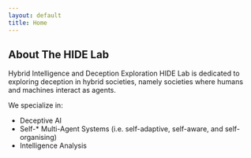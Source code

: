 ```yaml
---
layout: default
title: Home
---
```


## About The HIDE Lab
Hybrid Intelligence and Deception Exploration HIDE Lab is dedicated to exploring deception in hybrid societies, namely societies where humans and machines interact as agents.

We specialize in:
- Deceptive AI
- Self-* Multi-Agent Systems (i.e. self-adaptive, self-aware, and self-organising)
- Intelligence Analysis

